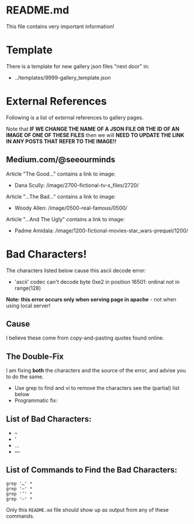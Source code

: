 
# README.md

This file contains very important information!

# Template

There is a template for new gallery json files "next door" in:

- ../templates/9999-gallery_template.json

# External References

Following is a list of external references to gallery pages.

Note that **IF WE CHANGE THE NAME OF A JSON FILE OR THE ID OF AN IMAGE OF ONE OF THESE FILES**
then we will **NEED TO UPDATE THE LINK IN ANY POSTS THAT REFER TO THE IMAGE!!**

## Medium.com/@seeourminds

Article "The Good..." contains a link to image:
- Dana Scully: /image/2700-fictional-tv-x_files/2720/

Article "...The Bad..." contains a link to image:
- Woody Allen: /image/0500-real-famous/0500/

Article "...And The Ugly" contains a link to image:
- Padme Amidala: /image/1200-fictional-movies-star_wars-prequel/1200/

# Bad Characters!

The characters listed below cause this ascii decode error:

- 'ascii' codec can't decode byte 0xe2 in position 16501: ordinal not in range(128)

**Note: this error occurs only when serving page in apache** - not when using local server!

## Cause

I believe these come from copy-and-pasting quotes found online.

## The Double-Fix

I am fixing **both** the characters and the source of the error, and advise you to do the same.

- Use grep to find and vi to remove the characters see the (partial) list below
- Programmatic fix:

## List of Bad Characters:

- –
- ’
- …
- —

## List of Commands to Find the Bad Characters:

```
grep '…' *
grep '–' *
grep '’' *
grep '—' *
```

Only this `README.md` file should show up as output from any of these commands.

